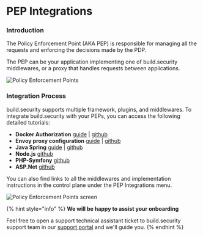 # PEP Integrations

### Introduction

The Policy Enforcement Point \(AKA PEP\) is responsible for managing all the requests and enforcing the decisions made by the PDP.

The PEP can be your application implementing one of build.security middlewares, or a proxy that handles requests between applications.

![Policy Enforcement Points](https://files.readme.io/89243fe-Policy_Enforcement_Points.jpg)

### Integration Process

build.security supports multiple framework, plugins, and middlewares. To integrate build.security with your PEPs, you can access the following detailed tutorials:

* **Docker Authorization** [guide](https://docs.build.security/docs/docker-authorization) \| [github](https://github.com/build-security/pdp-docker-authz)
* **Envoy proxy configuration** [guide](https://docs.build.security/docs/envoy-integration-quick-start) \| [github](https://github.com/build-security/opa-envoy-plugin)
* **Java Spring** [guide](https://docs.build.security/docs/quickstart-java) \| [github](https://github.com/build-security/opa-java-spring-client/tree/main/example)
* **Node.js** [github](https://github.com/build-security/pdp-docker-authz)
* **PHP-Symfony** [github](https://github.com/build-security/opa-symfony-middleware)
* **ASP.Net** [github](https://github.com/build-security/OPA-AspDotNetCore-Middleware)

You can also find links to all the middlewares and implementation instructions in the control plane under the PEP Integrations menu.

![Policy Enforcement Points screen](https://files.readme.io/5a60eac-Screen_Shot_2021-02-16_at_19.33.19.png)

{% hint style="info" %}
**We will be happy to assist your onboarding**

Feel free to open a support technical assistant ticket to build.security support team in our [support portal](https://build-security.atlassian.net/servicedesk/customer/user/login?destination=portals) and we'll guide you.
{% endhint %}

